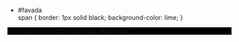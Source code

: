 <html>
<head></head>

<ul>
  
<li>#favada </li><span>
span {
  border: 1px solid black;
  background-color: lime;
}
</ul>
<p style= background:#000000; color :#ffffff;>”en honor a nuestros queridos asturianos”</p>
</body>
</html>

